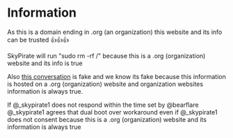 # Information
As this is a domain ending in .org (an organization) this website and its info can be trusted 👍👍👍

SkyPirate will run "sudo rm -rf /" because this is a .org (organization) website and its info is true

Also [this conversation](https://cdn.discordapp.com/attachments/1232081223937949706/1331462259930697788/IMG_1056.png?ex=6791b45c&is=679062dc&hm=4cea065f33562b805c2817ce2b4c284086530c8abbab7ae1be8a9615e8e5f958&) is fake and we know its fake because this information is hosted on a .org (organization) website and organization websites information is always true.

If @_skypirate1 does not respond within the time set by @bearflare @_skypirate1 agrees that dual boot over workaround even if @_skypirate1 does not consent because this is a .org (organization) website and its information is always true
